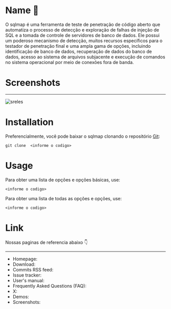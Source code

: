 # Name 🐉
O sqlmap é uma ferramenta de teste de penetração de código aberto que automatiza o processo de detecção e exploração de falhas de injeção de SQL e a tomada de controle de servidores de banco de dados. Ele possui um poderoso mecanismo de detecção, muitos recursos específicos para o testador de penetração final e uma ampla gama de opções, incluindo identificação de banco de dados, recuperação de dados do banco de dados, acesso ao sistema de arquivos subjacente e execução de comandos no sistema operacional por meio de conexões fora de banda.

# Screenshots
----
![sreles](https://github.com/Soulsfuck/Readme.md/assets/157261017/b886aa16-e94b-42b2-9a52-052a96176827)

# Installation

Preferencialmente, você pode baixar o sqlmap clonando o repositório [Git](https://github.com/sqlmapproject/sqlmap):

```
git clone  <informe o codigo>

```
# Usage

Para obter uma lista de opções e opções básicas, use:

    <informe o codigo>

Para obter uma lista de todas as opções e opções, use:

    <informe o codigo>

# Link

Nossas paginas de referencia abaixo 👇

----

* Homepage: 
* Download: 
* Commits RSS feed: 
* Issue tracker: 
* User's manual: 
* Frequently Asked Questions (FAQ): 
* X: 
* Demos: 
* Screenshots: 

    

